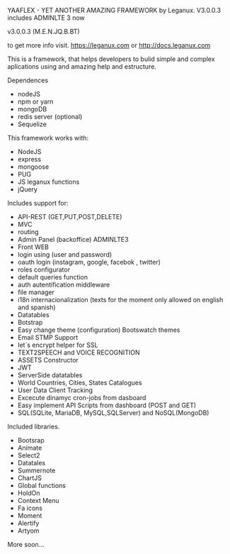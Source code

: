 YAAFLEX - YET ANOTHER AMAZING FRAMEWORK by Leganux. V3.0.0.3 includes ADMINLTE 3 now

v3.0.0.3 (M.E.N.JQ.B.BT)

to get more info visit. https://leganux.com or http://docs.leganux.com


This is a framework, that helps developers to bulid simple and complex aplications using and amazing help and estructure.

Dependences 
* nodeJS
* npm or yarn
* mongoDB
* redis server (optional)
* Sequelize


This framework works with:

* NodeJS
* express
* mongoose
* PUG
* JS leganux functions
* jQuery

Includes support for:

* API-REST (GET,PUT,POST,DELETE)
* MVC
* routing
* Admin Panel (backoffice) ADMINLTE3
* Front WEB
* login using (user and password)
* oauth login (instagram, google, facebok , twitter)
* roles configurator
* default queries function
* auth autentification middleware
* file manager
* i18n internacionalization (texts for the moment only allowed on english and spanish)
* Datatables
* Botstrap
* Easy change theme (configuration) Bootswatch themes
* Email STMP Support
* let´s encrypt helper for SSL
* TEXT2SPEECH and VOICE RECOGNITION
* ASSETS Constructor
* JWT
* ServerSide datatables
* World Countries, Cities, States Catalogues
* User Data Client Tracking
* Excecute dinamyc cron-jobs from dasboard
* Easy implement API Scripts from dashboard (POST and GET)
* SQL(SQLite, MariaDB, MySQL,SQLServer) and NoSQL(MongoDB)

Included libraries.

* Bootsrap
* Animate
* Select2
* Datatales
* Summernote
* ChartJS
* Global functions
* HoldOn
* Context Menu
* Fa icons
* Moment
* Alertify
* Artyom

More soon...





